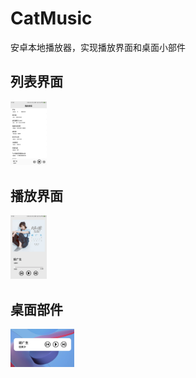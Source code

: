 # CatMusic
安卓本地播放器，实现播放界面和桌面小部件
## 列表界面

<img src="Image/Screenshot_2020-06-16-17-39-47-802_com.xicheng.catmusic.jpg" style="zoom:10%;" />

## 播放界面

<img src="Image/Screenshot_2020-06-16-17-39-51-491_com.xicheng.catmusic.jpg" style="zoom:10%;" />

## 桌面部件

<img src="Image/IMG_20200616_174009.jpg" style="zoom:10%;" />


